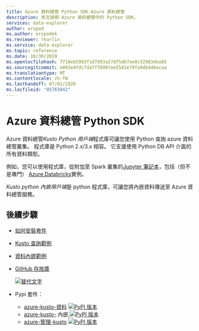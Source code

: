 ```yaml
---
title: Azure 資料總管 Python SDK-Azure 資料總管
description: 本文說明 Azure 資料總管中的 Python SDK。
services: data-explorer
author: orspod
ms.author: orspodek
ms.reviewer: rkarlin
ms.service: data-explorer
ms.topic: reference
ms.date: 10/30/2019
ms.openlocfilehash: 7718eb5983f1d7893a27df5db7ae0c52983dea85
ms.sourcegitcommit: e093e4fdc7dafff6997ee5541e79fa9db446ecaa
ms.translationtype: MT
ms.contentlocale: zh-TW
ms.lasthandoff: 07/01/2020
ms.locfileid: "85763842"
---
```

# <a name="azure-data-explorer-python-sdk"></a>Azure 資料總管 Python SDK

Azure 資料總管*Kusto Python 用戶端*程式庫可讓您使用 Python 查詢 azure 資料總管叢集。 程式庫是 Python 2.x/3.x 相容。 它支援使用 Python DB API 介面的所有資料類型。

例如，您可以使用程式庫，從附加至 Spark 叢集的[Jupyter 筆記本](https://jupyter.org/)，包括（但不是專門） [Azure Databricks](https://azure.microsoft.com/services/databricks/)實例。

*Kusto python 內嵌用戶端*是 python 程式庫，可讓您將內嵌資料傳送至 Azure 資料總管服務。

## <a name="next-steps"></a>後續步驟

* [如何安裝套件](https://github.com/Azure/azure-kusto-python#install)

* [Kusto 查詢範例](https://github.com/Azure/azure-kusto-python/blob/master/azure-kusto-data/tests/sample.py)

* [資料內嵌範例](https://github.com/Azure/azure-kusto-python/blob/master/azure-kusto-ingest/tests/sample.py)

* [GitHub 存放庫](https://github.com/Azure/azure-kusto-python)

    [![替代文字](https://travis-ci.org/Azure/azure-kusto-python.svg?branch=master "azure-kusto-python")](https://travis-ci.org/Azure/azure-kusto-python)

* Pypi 套件：

    * [azure-kusto-資料](https://pypi.org/project/azure-kusto-data/) 
    [ ![ PyPI 版本](https://badge.fury.io/py/azure-kusto-data.svg)](https://badge.fury.io/py/azure-kusto-data)
    * [azure-kusto-](https://pypi.org/project/azure-kusto-ingest/) 
     內嵌[ ![ PyPI 版本](https://badge.fury.io/py/azure-kusto-ingest.svg)](https://badge.fury.io/py/azure-kusto-ingest)
    * [azure-管理-kusto](https://pypi.org/project/azure-mgmt-kusto/) 
    [ ![ PyPI 版本](https://badge.fury.io/py/azure-mgmt-kusto.svg)](https://badge.fury.io/py/azure-mgmt-kusto)
